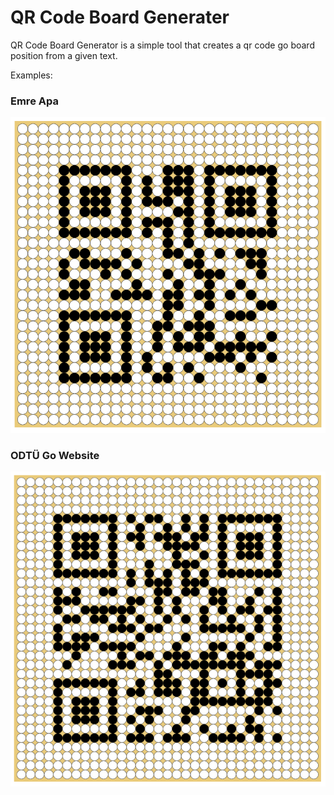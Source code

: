# QR Code Board Generater

QR Code Board Generator is a simple tool that creates a qr code go board position from a given text.

Examples:

### Emre Apa

![Emre Apa](./images/ss1.png)

### ODTÜ Go Website

![ODTÜ Go](./images/ss2.png)